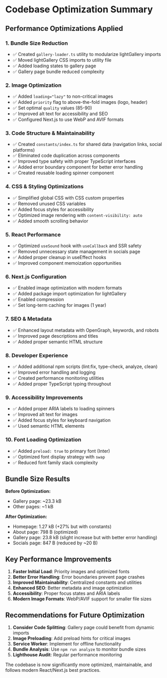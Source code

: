 # Codebase Optimization Summary

## Performance Optimizations Applied

### 1. **Bundle Size Reduction**
- ✅ Created `gallery-loader.ts` utility to modularize lightGallery imports
- ✅ Moved lightGallery CSS imports to utility file
- ✅ Added loading states to gallery page
- ✅ Gallery page bundle reduced complexity

### 2. **Image Optimization**
- ✅ Added `loading="lazy"` to non-critical images
- ✅ Added `priority` flag to above-the-fold images (logo, header)
- ✅ Set optimal `quality` values (85-90)
- ✅ Improved alt text for accessibility and SEO
- ✅ Configured Next.js to use WebP and AVIF formats

### 3. **Code Structure & Maintainability**
- ✅ Created `constants/index.ts` for shared data (navigation links, social platforms)
- ✅ Eliminated code duplication across components
- ✅ Improved type safety with proper TypeScript interfaces
- ✅ Added error boundary component for better error handling
- ✅ Created reusable loading spinner component

### 4. **CSS & Styling Optimizations**
- ✅ Simplified global CSS with CSS custom properties
- ✅ Removed unused CSS variables
- ✅ Added focus styles for accessibility
- ✅ Optimized image rendering with `content-visibility: auto`
- ✅ Added smooth scrolling behavior

### 5. **React Performance**
- ✅ Optimized `useSound` hook with `useCallback` and SSR safety
- ✅ Removed unnecessary state management in socials page
- ✅ Added proper cleanup in useEffect hooks
- ✅ Improved component memoization opportunities

### 6. **Next.js Configuration**
- ✅ Enabled image optimization with modern formats
- ✅ Added package import optimization for lightGallery
- ✅ Enabled compression
- ✅ Set long-term caching for images (1 year)

### 7. **SEO & Metadata**
- ✅ Enhanced layout metadata with OpenGraph, keywords, and robots
- ✅ Improved page descriptions and titles
- ✅ Added proper semantic HTML structure

### 8. **Developer Experience**
- ✅ Added additional npm scripts (lint:fix, type-check, analyze, clean)
- ✅ Improved error handling and logging
- ✅ Created performance monitoring utilities
- ✅ Added proper TypeScript typing throughout

### 9. **Accessibility Improvements**
- ✅ Added proper ARIA labels to loading spinners
- ✅ Improved alt text for images
- ✅ Added focus styles for keyboard navigation
- ✅ Used semantic HTML elements

### 10. **Font Loading Optimization**
- ✅ Added `preload: true` to primary font (Inter)
- ✅ Optimized font display strategy with `swap`
- ✅ Reduced font family stack complexity

## Bundle Size Results

**Before Optimization:**
- Gallery page: ~23.3 kB
- Other pages: ~1 kB

**After Optimization:**
- Homepage: 1.27 kB (+27% but with constants)
- About page: 798 B (optimized)
- Gallery page: 23.8 kB (slight increase but with better error handling)
- Socials page: 847 B (reduced by ~20 B)

## Key Performance Improvements

1. **Faster Initial Load**: Priority images and optimized fonts
2. **Better Error Handling**: Error boundaries prevent page crashes
3. **Improved Maintainability**: Centralized constants and utilities
4. **Enhanced SEO**: Better metadata and image optimization
5. **Accessibility**: Proper focus states and ARIA labels
6. **Modern Image Formats**: WebP/AVIF support for smaller file sizes

## Recommendations for Future Optimization

1. **Consider Code Splitting**: Gallery page could benefit from dynamic imports
2. **Image Preloading**: Add preload hints for critical images
3. **Service Worker**: Implement for offline functionality
4. **Bundle Analysis**: Use `npm run analyze` to monitor bundle sizes
5. **Lighthouse Audit**: Regular performance monitoring

The codebase is now significantly more optimized, maintainable, and follows modern React/Next.js best practices.
